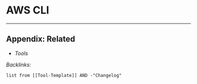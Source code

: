 # AWS CLI

---

## Appendix: Related

* *Tools*

*Backlinks:*

````dataview
list from [[Tool-Template]] AND -"Changelog"
````
